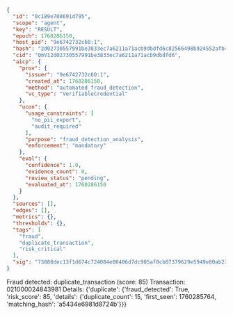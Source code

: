 ```json
{
  "id": "0c189e708691d795",
  "scope": "agent",
  "key": "RESULT",
  "epoch": 1760286150,
  "host_pid": "9e6742732c60:1",
  "hash": "2d02730557991be3833ec7a6211a71acb9dbdfd6c82566498b924552afb46a31",
  "cid": "QmV12d02730557991be3833ec7a6211a71acb9dbdfd6",
  "aicp": {
    "prov": {
      "issuer": "9e6742732c60:1",
      "created_at": 1760286150,
      "method": "automated_fraud_detection",
      "vc_type": "VerifiableCredential"
    },
    "ucon": {
      "usage_constraints": [
        "no_pii_export",
        "audit_required"
      ],
      "purpose": "fraud_detection_analysis",
      "enforcement": "mandatory"
    },
    "eval": {
      "confidence": 1.0,
      "evidence_count": 0,
      "review_status": "pending",
      "evaluated_at": 1760286150
    }
  },
  "sources": [],
  "edges": [],
  "metrics": {},
  "thresholds": {},
  "tags": [
    "fraud",
    "duplicate_transaction",
    "risk_critical"
  ],
  "sig": "73880dec13f1d674c724084e00406d7dc905af0cb07379629e5949e80ab23614"
}
```

Fraud detected: duplicate_transaction (score: 85)
Transaction: 021000024843981
Details: {'duplicate': {'fraud_detected': True, 'risk_score': 85, 'details': {'duplicate_count': 15, 'first_seen': 1760285764, 'matching_hash': 'a5434e6981d8724b'}}}